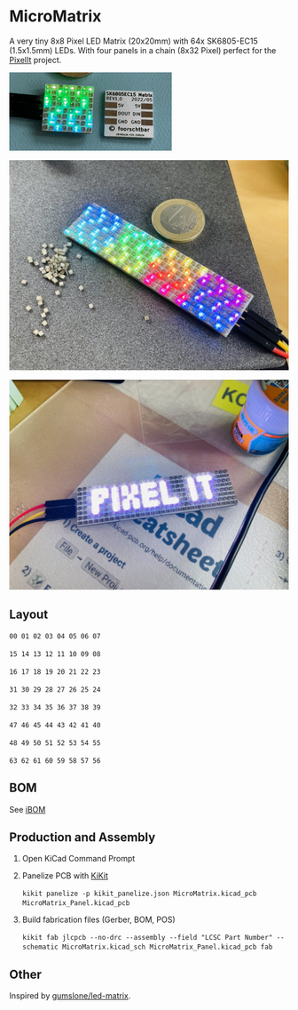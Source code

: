 #  MicroMatrix

A very tiny 8x8 Pixel LED Matrix (20x20mm) with 64x SK6805-EC15 (1.5x1.5mm) LEDs. With four panels in a chain (8x32 Pixel) perfect for the [PixelIt](https://github.com/o0shojo0o/PixelIt) project.

![image](.github/demo.gif)

![image](.github/example1.jpeg)

![image](.github/example2.jpeg)

## Layout

```
00 01 02 03 04 05 06 07

15 14 13 12 11 10 09 08

16 17 18 19 20 21 22 23

31 30 29 28 27 26 25 24

32 33 34 35 36 37 38 39

47 46 45 44 43 42 41 40

48 49 50 51 52 53 54 55

63 62 61 60 59 58 57 56
```
## BOM

See [iBOM](./fab/ibom.html)
## Production and Assembly

1. Open KiCad Command Prompt
2. Panelize PCB with [KiKit](https://github.com/yaqwsx/KiKit)

    `kikit panelize -p kikit_panelize.json MicroMatrix.kicad_pcb MicroMatrix_Panel.kicad_pcb`

3. Build fabrication files (Gerber, BOM, POS)

    `kikit fab jlcpcb --no-drc --assembly --field "LCSC Part Number" --schematic MicroMatrix.kicad_sch MicroMatrix_Panel.kicad_pcb fab`


## Other

Inspired by [gumslone/led-matrix](https://oshwlab.com/gumslone/led-matrix).
